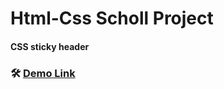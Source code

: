 # Html-Css Scholl Project
#### CSS sticky header
### 🛠️ [Demo Link](https://cw-scholl-projet.netlify.app)
